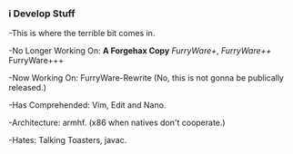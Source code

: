 ### i Develop Stuff

<!--


-->
-This is where the terrible bit comes in.

-No Longer Working On: **A Forgehax Copy** *FurryWare+*, *FurryWare++* FurryWare+++

-Now Working On: FurryWare-Rewrite (No, this is not gonna be publically released.)

-Has Comprehended: Vim, Edit and Nano.

-Architecture: armhf. (x86 when natives don't cooperate.)

-Hates: Talking Toasters, javac.

